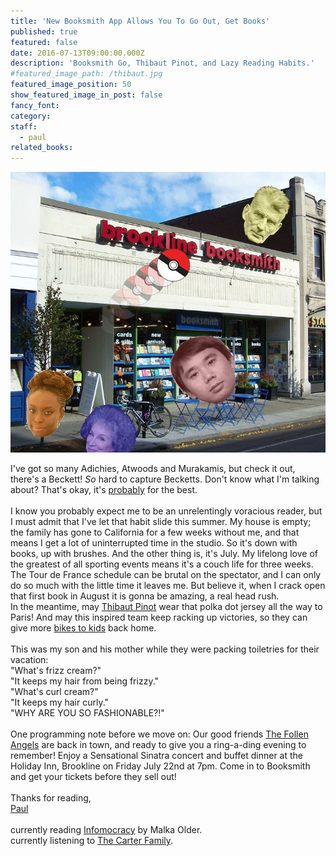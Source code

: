 ```yaml
---
title: 'New Booksmith App Allows You To Go Out, Get Books'
published: true
featured: false
date: 2016-07-13T09:00:00.000Z
description: 'Booksmith Go, Thibaut Pinot, and Lazy Reading Habits.'
#featured_image_path: /thibaut.jpg
featured_image_position: 50
show_featured_image_in_post: false
fancy_font:
category:
staff:
  - paul
related_books:
---
```



![](/uploads/versions/booksmithgo-x-749-667x-compressor---x----749-667x---.jpg)

I've got so many Adichies, Atwoods and Murakamis, but check it out, there's a Beckett!&nbsp;*So*&nbsp;hard to capture Becketts. Don't know what I'm talking about? That's okay, it's&nbsp;[probably](https://www.youtube.com/watch?v=iKRff0Yp0tQ)&nbsp;for the best.&nbsp;
<br>
<br>I know you probably expect me to be an unrelentingly voracious reader, but I must admit that I've let that habit slide this summer. My house is empty; the family has gone to California for a few weeks without me, and that means I get a lot of uninterrupted time in the studio. So it's down with books, up with brushes. And the other thing is, it's July. My lifelong love of the greatest of all sporting events means it's a couch life for three weeks. The Tour de France schedule can be brutal on the spectator, and I can only do so much with the little time it leaves me. But believe it, when I crack open that first book in August it is gonna be amazing, a real head rush.&nbsp;
<br>In the meantime, may&nbsp;[Thibaut Pinot](https://www.youtube.com/watch?v=AqBSYAihPOs)&nbsp;wear that polka dot jersey all the way to Paris! And may this inspired team keep racking up victories, so they can give more&nbsp;[bikes to kids](http://edition.cnn.com/2016/07/12/sport/cylcing-africa-dimension-data-qhubeka/index.html)&nbsp;back home.
<br>
<br>This was my son and his mother while they were packing toiletries for their vacation:&nbsp;
<br>"What's frizz cream?"
<br>"It keeps my hair from being frizzy."&nbsp;
<br>"What's curl cream?"
<br>"It keeps my hair curly."&nbsp;
<br>"WHY ARE YOU SO FASHIONABLE?!"&nbsp;
<br>
<br>One programming note before we move on: Our good friends&nbsp;[The Follen Angels](http://www.follenangels.com/)&nbsp;are back in town, and ready to give you a ring-a-ding evening to remember! Enjoy a Sensational Sinatra concert and buffet dinner at the Holiday Inn, Brookline on Friday July 22nd at 7pm. Come in to Booksmith and get your tickets before they sell out!
<br>
<br>Thanks for reading,
<br>[Paul](http://www.ptpainter.com/recent)
<br>
<br>currently reading&nbsp;[Infomocracy](http://www.brooklinebooksmith-shop.com/book/9780765385154)&nbsp;by Malka Older.
<br>currently listening to&nbsp;[The Carter Family](https://www.youtube.com/watch?v=Lsmgy0dqzyw).

